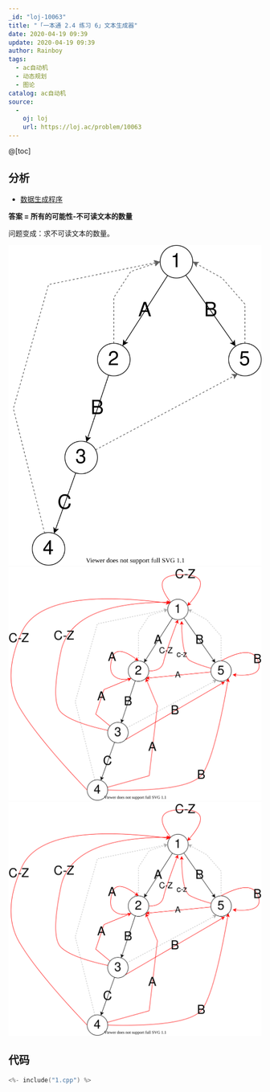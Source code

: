 ```yaml
---
_id: "loj-10063"
title: "「一本通 2.4 练习 6」文本生成器"
date: 2020-04-19 09:39
update: 2020-04-19 09:39
author: Rainboy
tags:
  - ac自动机
  - 动态规划
  - 图论
catalog: ac自动机
source: 
  - 
    oj: loj
    url: https://loj.ac/problem/10063
---
```



@[toc]
## 分析

 - [数据生成程序](./data_generator.py)

**答案 = 所有的可能性-不可读文本的数量**

问题变成：求不可读文本的数量。

![](./1.svg)
![](./2.svg)
![](./3.svg)


## 代码

```c
<%- include("1.cpp") %>
```

